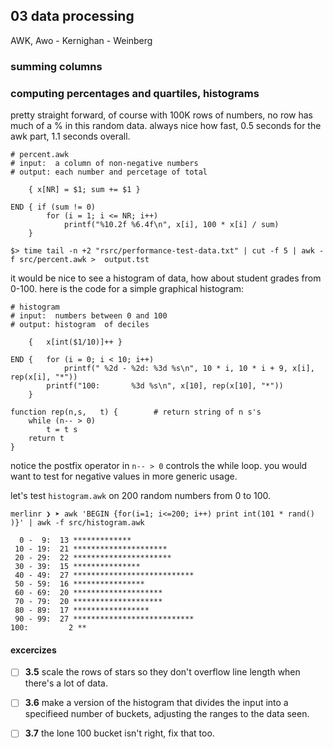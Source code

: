 ## 03 data processing
AWK, Awo - Kernighan - Weinberg

### summing columns
<some stuff>

### computing percentages and quartiles, histograms
pretty straight forward, of course with 100K rows of numbers, no row has much of a % in this random data. always nice how fast, 0.5 seconds for the awk part, 1.1 seconds overall. 

```
# percent.awk
# input:  a column of non-negative numbers
# output: each number and percetage of total

	{ x[NR] = $1; sum += $1 }

END	{ if (sum != 0)
		for (i = 1; i <= NR; i++)
			printf("%10.2f %6.4f\n", x[i], 100 * x[i] / sum)
	}
```

	$> time tail -n +2 "rsrc/performance-test-data.txt" | cut -f 5 | awk -f src/percent.awk >  output.tst

it would be nice to see a histogram of data, how about student grades from 0-100. here is the code for a simple graphical histogram:

```
# histogram
# input:  numbers between 0 and 100
# output: histogram  of deciles

    {   x[int($1/10)]++ }

END {   for (i = 0; i < 10; i++)
            printf(" %2d - %2d: %3d %s\n", 10 * i, 10 * i + 9, x[i], rep(x[i], "*"))
        printf("100:       %3d %s\n", x[10], rep(x[10], "*"))
    }

function rep(n,s,   t) {        # return string of n s's
    while (n-- > 0)
        t = t s
    return t
}
```

notice the postfix operator in `n-- > 0` controls the while loop.  you would want to test for negative values in more generic usage. 

let's test `histogram.awk` on 200 random numbers from 0 to 100.

```
merlinr ❯ ➤ awk 'BEGIN {for(i=1; i<=200; i++) print int(101 * rand() )}' | awk -f src/histogram.awk

  0 -  9:  13 *************
 10 - 19:  21 *********************
 20 - 29:  22 **********************
 30 - 39:  15 ***************
 40 - 49:  27 ***************************
 50 - 59:  16 ****************
 60 - 69:  20 ********************
 70 - 79:  20 ********************
 80 - 89:  17 *****************
 90 - 99:  27 ***************************
100:         2 **
```

#### excercizes
- [ ]	**3.5**	scale the rows of stars so they don't overflow line length when there's a lot of data.  
- [ ] **3.6** 	make a version of the histogram that divides the input into a specifieed number of buckets, adjusting the ranges to the data seen.
- [ ] **3.7**	the lone 100 bucket isn't right, fix that too.

